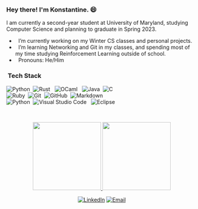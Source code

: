 ### Hey there! I'm Konstantine. 😄

I am currently a second-year student at University of Maryland, studying Computer Science and planning to graduate in Spring 2023.

- &nbsp; I’m currently working on my Winter CS classes and personal projects. 
- &nbsp; I’m learning Networking and Git in my classes, and spending most of my time studying Reinforcement Learning outside of school.
- &nbsp; Pronouns: He/Him


<h3> &nbsp;Tech Stack</h3>

![Python](https://img.shields.io/badge/-Python-05122A?style=flat&logo=python)&nbsp;
![Rust](https://img.shields.io/badge/-Rust-black?style=flat-square&logo=rust) &nbsp;
![OCaml](https://img.shields.io/badge/-Ocaml-black?style=flat-square&logo=ocaml) &nbsp;
![Java](https://img.shields.io/badge/-Java-05122A?style=flat&logo=Java&logoColor=FFA518)&nbsp;
![C](https://img.shields.io/badge/-C-05122A?style=flat&logo=C&logoColor=A8B9CC) \
![Ruby](https://img.shields.io/badge/-Ruby-05122A?style=flat&logo=ruby)&nbsp;
![Git](https://img.shields.io/badge/-Git-05122A?style=flat&logo=git)&nbsp;
![GitHub](https://img.shields.io/badge/-GitHub-05122A?style=flat&logo=github)&nbsp;
![Markdown](https://img.shields.io/badge/-Markdown-05122A?style=flat&logo=markdown) \
![Python](https://img.shields.io/badge/-Latex-05122A?style=flat&logo=latex)&nbsp;
![Visual Studio Code](https://img.shields.io/badge/-Visual%20Studio%20Code-05122A?style=flat&logo=visual-studio-code&logoColor=007ACC) &nbsp;
![Eclipse](https://img.shields.io/badge/-Eclipse-05122A?style=flat&logo=eclipse-ide&logoColor=2C2255)

<p>

<br/>
<p align="center">
<a href="https://github.com/AVS1508">
  <img height="180em" src="https://github-readme-stats-eight-theta.vercel.app/api?username=kkahadze&show_icons=true&theme=dark&include_all_commits=true&count_private=true"/>
  <img height="180em" src="https://github-readme-stats-eight-theta.vercel.app/api/top-langs/?username=kkahadze&layout=compact&langs_count=8&theme=dark"/>
</a>
</p>
<p align="center">
<a href="https://www.linkedin.com/in/kahadze/"><img alt="LinkedIn" src="https://img.shields.io/badge/LinkedIn-Konstantine%20Kahadze-blue?style=flat-square&logo=linkedin"></a>
<a href="mailto:konstantinekahadze@gmail.com"><img alt="Email" src="https://img.shields.io/badge/Email-konstantinekahadze@gmail.com-blue?style=flat-square&logo=gmail"></a>
</p>
</p>

